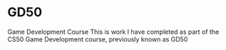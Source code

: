 # GD50
Game Development Course
This is work I have completed as part of the CS50 Game Development course, previously known as GD50
